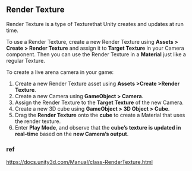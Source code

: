## Render Texture
Render Texture is a type of Texturethat Unity creates and updates at run time. 

To use a Render Texture, create a new Render Texture using **Assets > Create > Render Texture** and assign it to **Target Texture** in your Camera
 component. Then you can use the Render Texture in a **Material** just like a regular Texture.


To create a live arena camera in your game:

1.  Create a new Render Texture asset using **Assets >Create >Render Texture**.
2.  Create a new Camera using **GameObject > Camera**.
3.  Assign the Render Texture to the **Target Texture** of the new Camera.
4.  Create a new 3D cube using **GameObject > 3D Object > Cube**.
5.  Drag the **Render Texture** onto the **cube** to create a Material that uses the render texture.
6.  Enter **Play Mode**, and observe that the **cube’s texture is updated in real-time** based on the **new Camera’s output**.

### ref
https://docs.unity3d.com/Manual/class-RenderTexture.html
